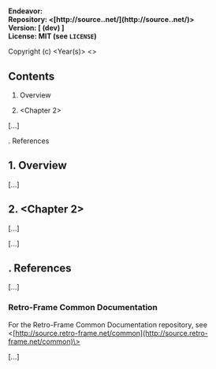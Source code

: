 # <Repository Title>

**Endeavor: <Retro-Endeavor>**  
**Repository: \<[http://source.<retro-endeavor>.net/<repository name>](http://source.<retro-endeavor>.net/<repository name>)\>**  
**Version: <external version> [ (dev) ]**  
**License: MIT (see `LICENSE`)**  

Copyright (c) <Year(s)> <User full name> \<<User e-mail address>\>


## Contents

1. Overview

2. <Chapter 2>

[...]

<n>. References


## 1. Overview

[...]


## 2. <Chapter 2>

[...]



[...]


## <n>. References

[...]

### Retro-Frame Common Documentation

For the Retro-Frame Common Documentation repository, see
\<[http://source.retro-frame.net/common](http://source.retro-frame.net/common)\>

[...]
